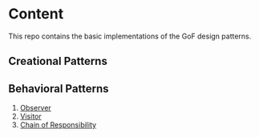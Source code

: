 # Content

This repo contains the basic implementations of the GoF design patterns. 

## Creational Patterns
## Behavioral Patterns
1. [Observer](https://github.com/terancet/gofs/tree/master/behavioural-patterns/src/main/java/com/taras/murzenkov/behavior/observer)
2. [Visitor](https://github.com/terancet/gofs/tree/master/behavioural-patterns/src/main/java/com/taras/murzenkov/behavior/visitor)
3. [Chain of Responsibility](https://github.com/terancet/gofs/tree/master/behavioural-patterns/src/main/java/com/taras/murzenkov/behavior/chain)